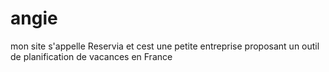 # angie
mon site s'appelle Reservia et cest une petite entreprise proposant un outil de planification de vacances en France 
